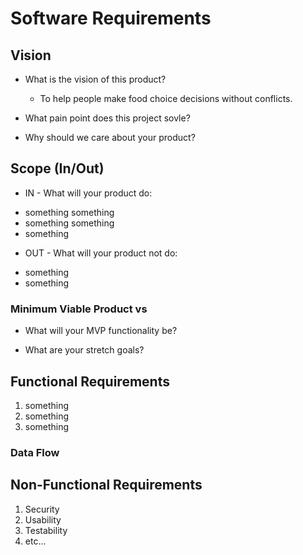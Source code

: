 # Software Requirements
## Vision
* What is the vision of this product?  
    - To help people make food choice decisions without conflicts.  
* What pain point does this project sovle?  

* Why should we care about your product?  

## Scope (In/Out)  
* IN - What will your product do:  
<!-- Describe the individual features that your product will do -->
- something something  
- something something  
- something  

* OUT - What will your product not do:  
<!-- These should be features that you will make very clear from the beginning that you will not do during development. These should be limited and very few. Pick your battles wisely. This should only be 1 or 2 things. Example: My website will never turn into an IOS or Android app. -->
- something  
- something  

### Minimum Viable Product vs  
* What will your MVP functionality be?  

* What are your stretch goals?  

## Functional Requirements  
<!-- List the functionality of your product. This will consist of tasks such as the following:

1. An admin can create and delete user accounts
2. A user can update their profile information
3. A user can search all of the products in the inventory -->
1. something  
2. something  
3. something  


### Data Flow  
<!-- SOME IMAGE HERE -->

<!-- Describe the flow of data in your application. Write out what happens from the time the user begins using the app to the time the user is done with the app. Think about the “Happy Path” of the application. Describe through visuals and text what requests are made, and what data is processed, in addition to any other details about how the user moves through the site. -->

## Non-Functional Requirements  
<!-- Pick 2 non-functional requirements and describe their functionality in your application. -->

<!-- You MUST describe what the non-functional requirement is and how it will be implemented. Simply saying “Our project will be testable for testibility” is NOT acceptable. Tell us how, why, and what. -->

1. Security  
2. Usability  
3. Testability  
4. etc...  